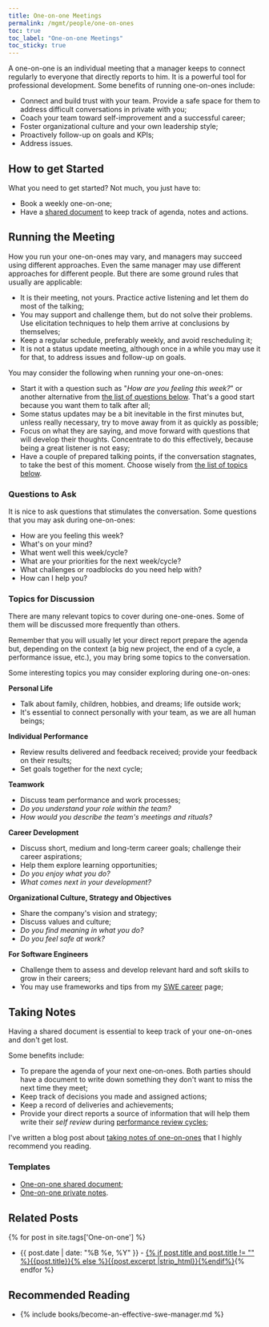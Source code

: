 ```yaml
---
title: One-on-one Meetings
permalink: /mgmt/people/one-on-ones
toc: true
toc_label: "One-on-one Meetings"
toc_sticky: true
---
```


A one-on-one is an individual meeting that a manager keeps to connect regularly to everyone that directly reports to him. It is a powerful tool for professional development. Some benefits of running one-on-ones include:

- Connect and build trust with your team. Provide a safe space for them to address difficult conversations in private with you;
- Coach your team toward self-improvement and a successful career;
- Foster organizational culture and your own leadership style;
- Proactively follow-up on goals and KPIs;
- Address issues.

## How to get Started

What you need to get started? Not much, you just have to:

- Book a weekly one-on-one;
- Have a [shared document](/mgmt/people/template-one-on-one-shared-document) to keep track of agenda, notes and actions.

## Running the Meeting

How you run your one-on-ones may vary, and managers may succeed using different approaches. Even the same manager may use different approaches for different people. But there are some ground rules that usually are applicable:

- It is their meeting, not yours. Practice active listening and let them do most of the talking;
- You may support and challenge them, but do not solve their problems. Use elicitation techniques to help them arrive at conclusions by themselves;
- Keep a regular schedule, preferably weekly, and avoid rescheduling it;
- It is not a status update meeting, although once in a while you may use it for that, to address issues and follow-up on goals.

You may consider the following when running your one-on-ones:

- Start it with a question such as "*How are you feeling this week?*" or another alternative from [the list of questions below](#questions-to-ask). That's a good start because you want them to talk after all;
- Some status updates may be a bit inevitable in the first minutes but, unless really necessary, try to move away from it as quickly as possible;
- Focus on what they are saying, and move forward with questions that will develop their thoughts. Concentrate to do this effectively, because being a great listener is not easy;
- Have a couple of prepared talking points, if the conversation stagnates, to take the best of this moment. Choose wisely from [the list of topics below](#topics-for-discussion).

### Questions to Ask

It is nice to ask questions that stimulates the conversation. Some questions that you may ask during one-on-ones:

- How are you feeling this week?
- What's on your mind?
- What went well this week/cycle?
- What are your priorities for the next week/cycle?
- What challenges or roadblocks do you need help with?
- How can I help you?

### Topics for Discussion

There are many relevant topics to cover during one-one-ones. Some of them will be discussed more frequently than others.

Remember that you will usually let your direct report prepare the agenda but, depending on the context (a big new project, the end of a cycle, a performance issue, etc.), you may bring some topics to the conversation.

Some interesting topics you may consider exploring during one-on-ones:

**Personal Life**

- Talk about family, children, hobbies, and dreams; life outside work;
- It's essential to connect personally with your team, as we are all human beings;

**Individual Performance**

- Review results delivered and feedback received; provide your feedback on their results;
- Set goals together for the next cycle;

**Teamwork**

- Discuss team performance and work processes;
- *Do you understand your role within the team?*
- *How would you describe the team's meetings and rituals?*

**Career Development**

- Discuss short, medium and long-term career goals; challenge their career aspirations;
- Help them explore learning opportunities;
- *Do you enjoy what you do?*
- *What comes next in your development?*

**Organizational Culture, Strategy and Objectives**

- Share the company's vision and strategy;
- Discuss values and culture;
- *Do you find meaning in what you do?*
- *Do you feel safe at work?*

**For Software Engineers**

- Challenge them to assess and develop relevant hard and soft skills to grow in their careers;
- You may use frameworks and tips from my [SWE career](/mgmt/swe/swe-career) page;

## Taking Notes

Having a shared document is essential to keep track of your one-on-ones and don't get lost.

Some benefits include:

- To prepare the agenda of your next one-on-ones. Both parties should have a document to write down something they don't want to miss the next time they meet;
- Keep track of decisions you made and assigned actions;
- Keep a record of deliveries and achievements;
- Provide your direct reports a source of information that will help them write their *self review* during [performance review cycles](/performance-review-cycle);

I've written a blog post about [taking notes of one-on-ones](/taking-notes-of-one-on-ones) that I highly recommend you reading.

### Templates

- [One-on-one shared document](/mgmt/people/template-one-on-one-shared-document);
- [One-on-one private notes](/mgmt/people/template-one-on-one-private-notes).

## Related Posts

{% for post in site.tags['One-on-one'] %}
- {{ post.date | date: "%B %e, %Y" }} - <a href="{{ site.baseurl }}{{ post.url }}">{% if post.title and post.title != "" %}{{post.title}}{% else %}{{post.excerpt |strip_html}}{%endif%}</a>{% endfor %}

## Recommended Reading

- {% include books/become-an-effective-swe-manager.md %}